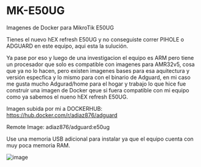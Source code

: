 # MK-E50UG
Imagenes de Docker para MikroTik E50UG

Tienes el nuevo hEX refresh E50UG y no conseguiste correr PIHOLE o ADGUARD en este equipo, aqui esta la sulución.

Ya pase por eso y luego de una investigacion el equipo es ARM pero tiene un procesador que solo es compatible con imagenes para AMR32v5, cosa que ya no lo hacen, pero existen imagenes bases para esa aquitectura y versión especfica y lo mismo para con el binario de Adguard, en mi caso me gusta mucho Adgurad/home para el hogar y trabajo lo que hice fue construir una imagen de Docker qeue si fuera compatible con mi equipo como ya sabemos el nueno hEX refresh E50UG.

Imagen subida por mi a DOCKERHUB: https://hub.docker.com/r/adiaz876/adguard

Remote Image: adiaz876/adguard:e50ug

Use una memoria USB adicional para instalar ya que el equipo cuenta con muy poca memoria RAM.

![image](https://github.com/user-attachments/assets/d2047530-0c4b-4f0e-bee5-248a2b6e3347)
